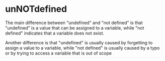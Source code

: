 # unNOTdefined
The main difference between "undefined" and "not defined" is that "undefined" is a value that can be assigned to a variable, while "not defined" indicates that a variable does not exist.

Another difference is that "undefined" is usually caused by forgetting to assign a value to a variable, while "not defined" is usually caused by a typo or by trying to access a variable that is out of scope
